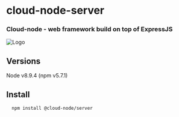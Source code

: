 # cloud-node-server
### Cloud-node - web framework build on top of ExpressJS
![Logo](https://github.com/alexmarch/cloud-node/assets/blob/master/logo-v0.1.svg)

## Versions
Node v8.9.4 (npm v5.7.1)

## Install
```bash
  npm install @cloud-node/server
```
